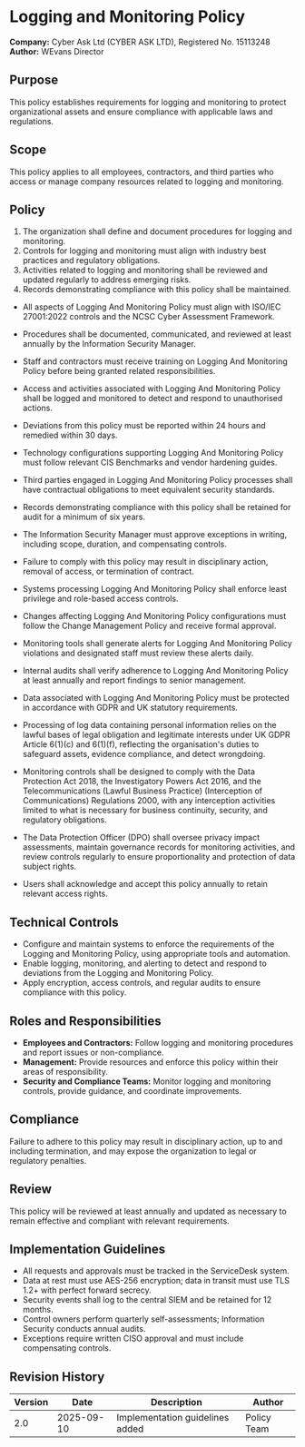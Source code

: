 # Logging and Monitoring Policy

**Company:** Cyber Ask Ltd (CYBER ASK LTD), Registered No. 15113248  
**Author:** WEvans Director

## Purpose

This policy establishes requirements for logging and monitoring to protect organizational assets and ensure compliance with applicable laws and regulations.

## Scope

This policy applies to all employees, contractors, and third parties who access or manage company resources related to logging and monitoring.

## Policy
1. The organization shall define and document procedures for logging and monitoring.
2. Controls for logging and monitoring must align with industry best practices and regulatory obligations.
3. Activities related to logging and monitoring shall be reviewed and updated regularly to address emerging risks.
4. Records demonstrating compliance with this policy shall be maintained.

- All aspects of Logging And Monitoring Policy must align with ISO/IEC 27001:2022 controls and the NCSC Cyber Assessment Framework.
- Procedures shall be documented, communicated, and reviewed at least annually by the Information Security Manager.
- Staff and contractors must receive training on Logging And Monitoring Policy before being granted related responsibilities.
- Access and activities associated with Logging And Monitoring Policy shall be logged and monitored to detect and respond to unauthorised actions.
- Deviations from this policy must be reported within 24 hours and remedied within 30 days.
- Technology configurations supporting Logging And Monitoring Policy must follow relevant CIS Benchmarks and vendor hardening guides.
- Third parties engaged in Logging And Monitoring Policy processes shall have contractual obligations to meet equivalent security standards.
- Records demonstrating compliance with this policy shall be retained for audit for a minimum of six years.
- The Information Security Manager must approve exceptions in writing, including scope, duration, and compensating controls.
- Failure to comply with this policy may result in disciplinary action, removal of access, or termination of contract.

- Systems processing Logging And Monitoring Policy shall enforce least privilege and role-based access controls.
- Changes affecting Logging And Monitoring Policy configurations must follow the Change Management Policy and receive formal approval.
- Monitoring tools shall generate alerts for Logging And Monitoring Policy violations and designated staff must review these alerts daily.
- Internal audits shall verify adherence to Logging And Monitoring Policy at least annually and report findings to senior management.
- Data associated with Logging And Monitoring Policy must be protected in accordance with GDPR and UK statutory requirements.
- Processing of log data containing personal information relies on the lawful bases of legal obligation and legitimate interests under UK GDPR Article 6(1)(c) and 6(1)(f), reflecting the organisation's duties to safeguard assets, evidence compliance, and detect wrongdoing.
- Monitoring controls shall be designed to comply with the Data Protection Act 2018, the Investigatory Powers Act 2016, and the Telecommunications (Lawful Business Practice) (Interception of Communications) Regulations 2000, with any interception activities limited to what is necessary for business continuity, security, and regulatory obligations.
- The Data Protection Officer (DPO) shall oversee privacy impact assessments, maintain governance records for monitoring activities, and review controls regularly to ensure proportionality and protection of data subject rights.
- Users shall acknowledge and accept this policy annually to retain relevant access rights.

## Technical Controls

- Configure and maintain systems to enforce the requirements of the Logging and Monitoring Policy, using appropriate tools and automation.
- Enable logging, monitoring, and alerting to detect and respond to deviations from the Logging and Monitoring Policy.
- Apply encryption, access controls, and regular audits to ensure compliance with this policy.

## Roles and Responsibilities

- **Employees and Contractors:** Follow logging and monitoring procedures and report issues or non-compliance.
- **Management:** Provide resources and enforce this policy within their areas of responsibility.
- **Security and Compliance Teams:** Monitor logging and monitoring controls, provide guidance, and coordinate improvements.

## Compliance

Failure to adhere to this policy may result in disciplinary action, up to and including termination, and may expose the organization to legal or regulatory penalties.

## Review

This policy will be reviewed at least annually and updated as necessary to remain effective and compliant with relevant requirements.

## Implementation Guidelines
- All requests and approvals must be tracked in the ServiceDesk system.
- Data at rest must use AES-256 encryption; data in transit must use TLS 1.2+ with perfect forward secrecy.
- Security events shall log to the central SIEM and be retained for 12 months.
- Control owners perform quarterly self-assessments; Information Security conducts annual audits.
- Exceptions require written CISO approval and must include compensating controls.

## Revision History

| Version | Date | Description | Author |
| ------- | ---------- | ----------------------- | ------ |
| 2.0     | 2025-09-10 | Implementation guidelines added | Policy Team |
